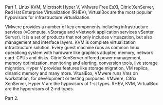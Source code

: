 Part 1.
Linux KVM, Microsoft Hyper V, VMwere Free EsXi, Citrix XenServer, Red Hat Enterprise Virtualization (RHEV), VirtualBox are the most popular hypovisors for infrastructure virtualization.

VMwere provides a number of key components including infrastructure services (vCompute, vStorage and vNetwork application services vSenter Server). It is a set of products that not only includes virtuazation, but also management and interface layers.
KVM is complete virtualization infrastructure solution. Every guest machine runs as common linux operationg system with hardware like graphics adupter, memory, network card. CPUs and disks.
Citrix XenServer offered power management, memory optimization, monitoring and alerting, conversion tools, live storage migration.
Hyper V provides features like storage migration, VM replica, dinamic memory and many more.
VitualBox, VMwere runs Vms on workstation, for development or testing purposes.
VMwere, Citrix XenServer, Hyper V are the hypovisors of 1-st types. RHEV, KVM, VirtualBox are the hyporvisors of 2-nd types.

Part 2.

 
